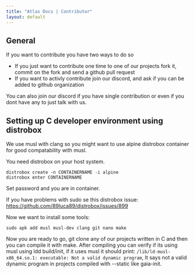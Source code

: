 ```yaml
---
title: "Atlas Docs | Contributor"
layout: default
---
```

## General
If you want to contribute you have two ways to do so
- If you just want to contribute one time to one of our projects fork it, commit on the fork and send a github pull request
- If you want to activly contribute join our discord, and ask if you can be added to github organization

You can also join our discord if you have single contribution or even if you dont have any to just talk with us.

## Setting up C developer environment using distrobox
We use musl with clang so you might want to use alpine distrobox container for good compatability with musl.

You need distrobox on your host system.
```
distrobox create -n CONTAINERNAME -i alpine
distrobox enter CONTAINERNAME
```
Set password and you are in container.

If you have problems with sudo se this distrobox issue: 
https://github.com/89luca89/distrobox/issues/899

Now we want to install some tools: 
```
sudo apk add musl musl-dev clang git nano make
```
Now you are ready to go, git clone any of our projects written in C and then you can compile it with make.
After compiling you can verify if its using musl using ldd build/init, if it uses musl it should print:
``/lib/ld-musl-x86_64.so.1: executable: Not a valid dynamic program``,
It says not a valid dynamic program in projects compiled with --static like gaia-init.
